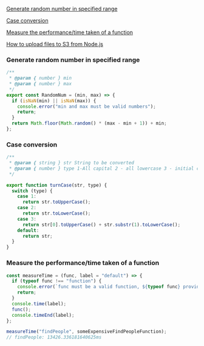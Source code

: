 [Generate random number in specified range](#generate-random-number-in-specified-range)

[Case conversion](#case-conversion)

[Measure the performance/time taken of a function](#measure-the-performancetime-taken-of-a-function)

[How to upload files to S3 from Node.js](https://flaviocopes.com/node-upload-files-s3/)

### Generate random number in specified range

```javascript
/**
 * @param { number } min
 * @param { number } max
 */
export const RandomNum = (min, max) => {
  if (isNaN(min) || isNaN(max)) {
    console.error("min and max must be valid numbers");
    return;
  }
  return Math.floor(Math.random() * (max - min + 1)) + min;
};
```

### Case conversion

```javascript
/**
 * @param { string } str String to be converted
 * @param { number } type 1-All capital 2 - all lowercase 3 - initial capital other - no conversion
 */

export function turnCase(str, type) {
  switch (type) {
    case 1:
      return str.toUpperCase();
    case 2:
      return str.toLowerCase();
    case 3:
      return str[0].toUpperCase() + str.substr(1).toLowerCase();
    default:
      return str;
  }
}
```

### Measure the performance/time taken of a function

```javascript
const measureTime = (func, label = "default") => {
  if (typeof func !== "function") {
    console.error(`func must be a valid function, ${typeof func} provided`);
    return;
  }
  console.time(label);
  func();
  console.timeEnd(label);
};

measureTime("findPeople", someExpensiveFindPeopleFunction);
// findPeople: 13426.336181640625ms
```
